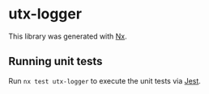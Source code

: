 # utx-logger

This library was generated with [Nx](https://nx.dev).





## Running unit tests

Run `nx test utx-logger` to execute the unit tests via [Jest](https://jestjs.io).


